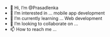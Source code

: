 - 👋 Hi, I’m @Prasadlenka
- 👀 I’m interested in ... mobile app development 
- 🌱 I’m currently learning ... Web development 
- 💞️ I’m looking to collaborate on ...
- 📫 How to reach me ...

<!---
Prasadlenka/Prasadlenka is a ✨ special ✨ repository because its `README.md` (this file) appears on your GitHub profile.
You can click the Preview link to take a look at your changes.
--->

